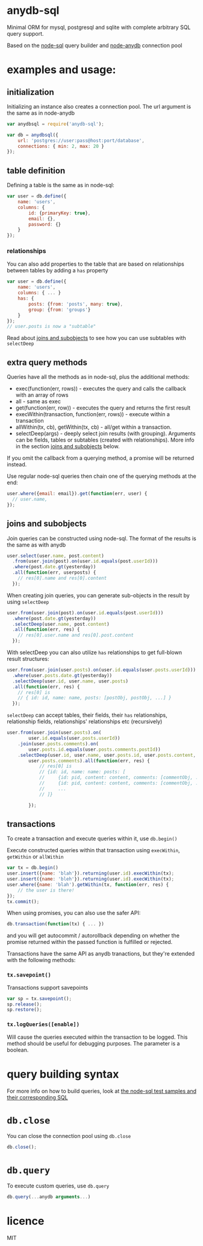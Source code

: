 # anydb-sql

Minimal ORM for mysql, postgresql and sqlite with complete arbitrary SQL query
support.

Based on the [node-sql](https://github.com/brianc/node-sql) query builder and
[node-anydb](https://github.com/grncdr/node-any-db) connection pool

# examples and usage:

## initialization

Initializing an instance also creates a connection pool. The url argument is
the same as in node-anydb

```js
var anydbsql = require('anydb-sql');

var db = anydbsql({
    url: 'postgres://user:pass@host:port/database',
    connections: { min: 2, max: 20 }
});
```

## table definition

Defining a table is the same as in node-sql:

```js
var user = db.define({
    name: 'users',
    columns: {
        id: {primaryKey: true},
        email: {},
        password: {}
    }
});
```

### relationships

You can also add properties to the table that are based on relationships
between tables by adding a `has` property

```js
var user = db.define({
    name: 'users',
    columns: { ... }
    has: {
        posts: {from: 'posts', many: true},
        group: {from: 'groups'}
    }
});
// user.posts is now a "subtable"
```

Read about [joins and subobjects](#joins-and-subobjects) to see how you can
use subtables with `selectDeep`

## extra query methods

Queries have all the methods as in node-sql, plus the additional methods:

* exec(function(err, rows)) - executes the query and calls the callback
  with an array of rows
* all - same as exec
* get(function(err, row)) - executes the query and returns the first result
* execWithin(transaction, function(err, rows)) - execute within a transaction
* allWithin(tx, cb), getWithin(tx, cb) - all/get within a transaction.
* selectDeep(args) - deeply select join results (with grouping). Arguments can
  be fields, tables or subtables (created with relationships).
  More info in the section [joins and subobjects](#joins-and-subobjects) below.

If you omit the callback from a querying method, a promise will be
returned instead.

Use regular node-sql queries then chain one of the querying methods at the
end:

```js
user.where({email: email}).get(function(err, user) {
  // user.name,
});
```

## joins and subobjects

Join queries can be constructed using node-sql. The format of the results is
the same as with anydb

```js
user.select(user.name, post.content)
  .from(user.join(post).on(user.id.equals(post.userId)))
  .where(post.date.gt(yesterday))
  .all(function(err, userposts) {
    // res[0].name and res[0].content
  });
```

When creating join queries, you can generate sub-objects in the result by
using `selectDeep`

```js
user.from(user.join(post).on(user.id.equals(post.userId)))
  .where(post.date.gt(yesterday))
  .selectDeep(user.name, post.content)
  .all(function(err, res) {
    // res[0].user.name and res[0].post.content
  });
```

With selectDeep you can also utilize `has` relationships to get full-blown
result structures:

```js
user.from(user.join(user.posts).on(user.id.equals(user.posts.userId)))
  .where(user.posts.date.gt(yesterday))
  .selectDeep(user.id, user.name, user.posts)
  .all(function(err, res) {
    // res[0] is
    // { id: id, name: name, posts: [postObj, postObj, ...] }
  });
```

`selectDeep` can accept tables, their fields, their `has` relationships,
relationship fields, relationships' relationships etc (recursively)

```js
user.from(user.join(user.posts).on(
        user.id.equals(user.posts.userId))
    .join(user.posts.comments).on(
        user.posts.id.equals(user.posts.comments.postId))
    .selectDeep(user.id, user.name, user.posts.id, user.posts.content,
        user.posts.comments).all(function(err, res) {
            // res[0] is
            // {id: id, name: name: posts: [
            //     {id: pid, content: content, comments: [commentObj, ...]},
            //     {id: pid, content: content, comments: [commentObj, ...]},
            //     ...
            // ]}

        });
```

## transactions

To create a transaction and execute queries within it, use `db.begin()`

Execute constructed queries within that transaction using `execWithin`,
`getWithin` or `allWithin`

```js
var tx = db.begin()
user.insert({name: 'blah'}).returning(user.id).execWithin(tx);
user.insert({name: 'bleh'}).returning(user.id).execWithin(tx);
user.where({name: 'blah').getWithin(tx, function(err, res) {
    // the user is there!
});
tx.commit();
```

When using promises, you can also use the safer API:

```js
db.transaction(function(tx) { ... })
```

and you will get autocommit / autorollback depending on whether the promise
returned within the passed function is fulfilled or rejected.

Transactions have the same API as anydb tranactions, but they're extended with
the following methods:

### `tx.savepoint()`

Transactions support savepoints

```js
var sp = tx.savepoint();
sp.release();
sp.restore();
```

### `tx.logQueries([enable])`

Will cause the queries executed within the transaction to be logged. This
method should be useful for debugging purposes. The parameter is a boolean.

# query building syntax

For more info on how to build queries, look at
[the node-sql test samples and their corresponding
SQL](https://github.com/brianc/node-sql/tree/master/test/dialects)

# `db.close`

You can close the connection pool using `db.close`

```js
db.close();
```

# `db.query`

To execute custom queries, use `db.query`

```js
db.query(...anydb arguments...)
```

# licence

MIT
